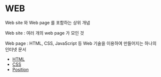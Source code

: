 # WEB 

Web site 와 Web page 를 포함하는 상위 개념

Web site : 여러 개의 web page 가 모인 것

Web page : HTML, CSS, JavaScript 등 Web 기술을 이용하여 만들어지는 하나의 인터넷 문서

- [HTML](https://github.com/sotthang/TIL/blob/master/web/html.md)
- [CSS](https://github.com/sotthang/TIL/blob/master/web/css.md)
- [Position](https://github.com/sotthang/TIL/blob/master/web/position.md)
